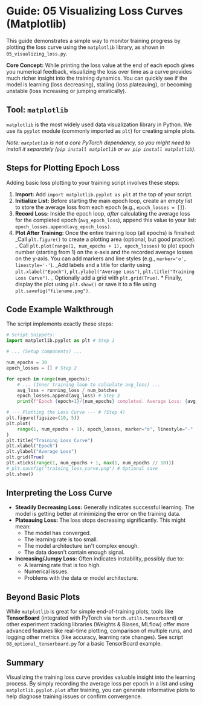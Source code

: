 # Guide: 05 Visualizing Loss Curves (Matplotlib)

This guide demonstrates a simple way to monitor training progress by plotting the loss curve using the `matplotlib` library, as shown in `05_visualizing_loss.py`.

**Core Concept:** While printing the loss value at the end of each epoch gives you numerical feedback, visualizing the loss over time as a curve provides much richer insight into the training dynamics. You can quickly see if the model is learning (loss decreasing), stalling (loss plateauing), or becoming unstable (loss increasing or jumping erratically).

## Tool: `matplotlib`

`matplotlib` is the most widely used data visualization library in Python. We use its `pyplot` module (commonly imported as `plt`) for creating simple plots.

_Note: `matplotlib` is not a core PyTorch dependency, so you might need to install it separately (`pip install matplotlib` or `uv pip install matplotlib`)._

## Steps for Plotting Epoch Loss

Adding basic loss plotting to your training script involves these steps:

1. **Import:** Add `import matplotlib.pyplot as plt` at the top of your script.
2. **Initialize List:** Before starting the main epoch loop, create an empty list to store the average loss from each epoch (e.g., `epoch_losses = []`).
3. **Record Loss:** Inside the epoch loop, _after_ calculating the average loss for the completed epoch (`avg_epoch_loss`), append this value to your list: `epoch_losses.append(avg_epoch_loss)`.
4. **Plot After Training:** Once the entire training loop (all epochs) is finished:
    _Call `plt.figure()` to create a plotting area (optional, but good practice).
    _ Call `plt.plot(range(1, num_epochs + 1), epoch_losses)` to plot epoch number (starting from 1) on the x-axis and the recorded average losses on the y-axis.
    You can add markers and line styles (e.g., `marker='o', linestyle='-'`).
    _Add labels and a title for clarity using `plt.xlabel("Epoch")`, `plt.ylabel("Average Loss")`, `plt.title("Training Loss Curve")`.
    _ Optionally add a grid with `plt.grid(True)`. \* Finally, display the plot using `plt.show()` or save it to a file using `plt.savefig("filename.png")`.

## Code Example Walkthrough

The script implements exactly these steps:

```python
# Script Snippets:
import matplotlib.pyplot as plt # Step 1

# ... (Setup components) ...

num_epochs = 30
epoch_losses = [] # Step 2

for epoch in range(num_epochs):
    # ... (Inner training loop to calculate avg_loss) ...
    avg_loss = running_loss / num_batches
    epoch_losses.append(avg_loss) # Step 3
    print(f"Epoch {epoch+1}/{num_epochs} completed. Average Loss: {avg_loss:.4f}")

# --- Plotting the Loss Curve --- # (Step 4)
plt.figure(figsize=(10, 5))
plt.plot(
    range(1, num_epochs + 1), epoch_losses, marker="o", linestyle="-"
)
plt.title("Training Loss Curve")
plt.xlabel("Epoch")
plt.ylabel("Average Loss")
plt.grid(True)
plt.xticks(range(1, num_epochs + 1, max(1, num_epochs // 10)))
# plt.savefig("training_loss_curve.png") # Optional save
plt.show()
```

## Interpreting the Loss Curve

- **Steadily Decreasing Loss:** Generally indicates successful learning. The model is getting better at minimizing the error on the training data.
- **Plateauing Loss:** The loss stops decreasing significantly. This might mean:
  - The model has converged.
  - The learning rate is too small.
  - The model architecture isn't complex enough.
  - The data doesn't contain enough signal.
- **Increasing/Jumpy Loss:** Often indicates instability, possibly due to:
  - A learning rate that is too high.
  - Numerical issues.
  - Problems with the data or model architecture.

## Beyond Basic Plots

While `matplotlib` is great for simple end-of-training plots, tools like **TensorBoard** (integrated with PyTorch via `torch.utils.tensorboard`) or other experiment tracking libraries (Weights & Biases, MLflow) offer more advanced features like real-time plotting, comparison of multiple runs, and logging other metrics (like accuracy, learning rate changes). See script `08_optional_tensorboard.py` for a basic TensorBoard example.

## Summary

Visualizing the training loss curve provides valuable insight into the learning process. By simply recording the average loss per epoch in a list and using `matplotlib.pyplot.plot` after training, you can generate informative plots to help diagnose training issues or confirm convergence.
